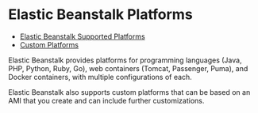 # Elastic Beanstalk Platforms<a name="concepts-all-platforms"></a>


+ [Elastic Beanstalk Supported Platforms](concepts.platforms.md)
+ [Custom Platforms](custom-platforms.md)

Elastic Beanstalk provides platforms for programming languages \(Java, PHP, Python, Ruby, Go\), web containers \(Tomcat, Passenger, Puma\), and Docker containers, with multiple configurations of each\.

Elastic Beanstalk also supports custom platforms that can be based on an AMI that you create and can include further customizations\.